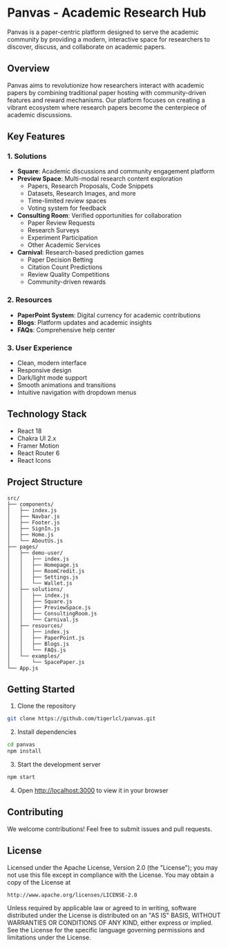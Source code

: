 # Panvas - Academic Research Hub

Panvas is a paper-centric platform designed to serve the academic community by providing a modern, interactive space for researchers to discover, discuss, and collaborate on academic papers.

## Overview

Panvas aims to revolutionize how researchers interact with academic papers by combining traditional paper hosting with community-driven features and reward mechanisms. Our platform focuses on creating a vibrant ecosystem where research papers become the centerpiece of academic discussions.

## Key Features

### 1. Solutions
- **Square**: Academic discussions and community engagement platform
- **Preview Space**: Multi-modal research content exploration
  - Papers, Research Proposals, Code Snippets
  - Datasets, Research Images, and more
  - Time-limited review spaces
  - Voting system for feedback
- **Consulting Room**: Verified opportunities for collaboration
  - Paper Review Requests
  - Research Surveys
  - Experiment Participation
  - Other Academic Services
- **Carnival**: Research-based prediction games
  - Paper Decision Betting
  - Citation Count Predictions
  - Review Quality Competitions
  - Community-driven rewards

### 2. Resources
- **PaperPoint System**: Digital currency for academic contributions
- **Blogs**: Platform updates and academic insights
- **FAQs**: Comprehensive help center

### 3. User Experience
- Clean, modern interface
- Responsive design
- Dark/light mode support
- Smooth animations and transitions
- Intuitive navigation with dropdown menus

## Technology Stack

- React 18
- Chakra UI 2.x
- Framer Motion
- React Router 6
- React Icons

## Project Structure

```
src/
├── components/
│   ├── index.js
│   ├── Navbar.js
│   ├── Footer.js
│   ├── SignIn.js
│   ├── Home.js
│   └── AboutUs.js
├── pages/
│   ├── demo-user/
│   │   ├── index.js
│   │   ├── Homepage.js
│   │   ├── RoomCredit.js
│   │   ├── Settings.js
│   │   └── Wallet.js
│   ├── solutions/
│   │   ├── index.js
│   │   ├── Square.js
│   │   ├── PreviewSpace.js
│   │   ├── ConsultingRoom.js
│   │   └── Carnival.js
│   ├── resources/
│   │   ├── index.js
│   │   ├── PaperPoint.js
│   │   ├── Blogs.js
│   │   └── FAQs.js
│   └── examples/
│       └── SpacePaper.js
└── App.js
```

## Getting Started

1. Clone the repository
```bash
git clone https://github.com/tigerlcl/panvas.git
```

2. Install dependencies
```bash
cd panvas
npm install
```

3. Start the development server
```bash
npm start
```

4. Open [http://localhost:3000](http://localhost:3000) to view it in your browser

## Contributing

We welcome contributions! Feel free to submit issues and pull requests.

## License

Licensed under the Apache License, Version 2.0 (the "License");
you may not use this file except in compliance with the License.
You may obtain a copy of the License at

    http://www.apache.org/licenses/LICENSE-2.0

Unless required by applicable law or agreed to in writing, software
distributed under the License is distributed on an "AS IS" BASIS,
WITHOUT WARRANTIES OR CONDITIONS OF ANY KIND, either express or implied.
See the License for the specific language governing permissions and
limitations under the License.
